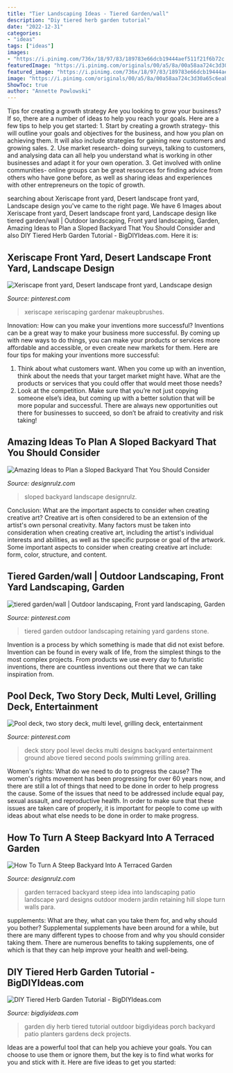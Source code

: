 ```yaml
---
title: "Tier Landscaping Ideas - Tiered Garden/wall"
description: "Diy tiered herb garden tutorial"
date: "2022-12-31"
categories:
- "ideas"
tags: ["ideas"]
images:
- "https://i.pinimg.com/736x/18/97/83/189783e66dcb19444aef511f21f6b72c.jpg"
featuredImage: "https://i.pinimg.com/originals/00/a5/8a/00a58aa724c3d30a65c6eabcd041a746.jpg"
featured_image: "https://i.pinimg.com/736x/18/97/83/189783e66dcb19444aef511f21f6b72c.jpg"
image: "https://i.pinimg.com/originals/00/a5/8a/00a58aa724c3d30a65c6eabcd041a746.jpg"
ShowToc: true
author: "Annette Powlowski"
---
```



Tips for creating a growth strategy
Are you looking to grow your business? If so, there are a number of ideas to help you reach your goals. Here are a few tips to help you get started: 1. Start by creating a growth strategy- this will outline your goals and objectives for the business, and how you plan on achieving them. It will also include strategies for gaining new customers and growing sales. 2. Use market research- doing surveys, talking to customers, and analysing data can all help you understand what is working in other businesses and adapt it for your own operation. 3. Get involved with online communities- online groups can be great resources for finding advice from others who have gone before, as well as sharing ideas and experiences with other entrepreneurs on the topic of growth. 
	

		
searching about Xeriscape front yard, Desert landscape front yard, Landscape design you've came to the right page. We have 6 Images about Xeriscape front yard, Desert landscape front yard, Landscape design like tiered garden/wall | Outdoor landscaping, Front yard landscaping, Garden, Amazing Ideas to Plan a Sloped Backyard That You Should Consider and also DIY Tiered Herb Garden Tutorial - BigDIYIdeas.com. Here it is:
		
    
## Xeriscape Front Yard, Desert Landscape Front Yard, Landscape Design

<img loading=lazy src="https://i.pinimg.com/736x/18/97/83/189783e66dcb19444aef511f21f6b72c.jpg" onerror="this.onerror=null;this.src='https://tse1.mm.bing.net/th?id=OIP.byP_mV8CPDzDll9TrBV5dgHaE8&amp;pid=15.1';" alt="Xeriscape front yard, Desert landscape front yard, Landscape design">

_Source: pinterest.com_

>xeriscape xeriscaping gardenar makeupbrushes. 

	

Innovation: How can you make your inventions more successful?
Inventions can be a great way to make your business more successful. By coming up with new ways to do things, you can make your products or services more affordable and accessible, or even create new markets for them. Here are four tips for making your inventions more successful:
1. Think about what customers want. When you come up with an invention, think about the needs that your target market might have. What are the products or services that you could offer that would meet those needs?
2. Look at the competition. Make sure that you’re not just copying someone else’s idea, but coming up with a better solution that will be more popular and successful. There are always new opportunities out there for businesses to succeed, so don’t be afraid to creativity and risk taking!

    
## Amazing Ideas To Plan A Sloped Backyard That You Should Consider

<img loading=lazy src="https://cdn.designrulz.com/wp-content/uploads/2015/05/sloped-landscape-design-ideas-designrulz-2.jpg" onerror="this.onerror=null;this.src='https://tse2.mm.bing.net/th?id=OIP.gTGeFpT_Prh8bTU13goqMQHaJ6&amp;pid=15.1';" alt="Amazing Ideas to Plan a Sloped Backyard That You Should Consider">

_Source: designrulz.com_

>sloped backyard landscape designrulz. 

	

Conclusion: What are the important aspects to consider when creating creative art?
Creative art is often considered to be an extension of the artist's own personal creativity. Many factors must be taken into consideration when creating creative art, including the artist's individual interests and abilities, as well as the specific purpose or goal of the artwork. Some important aspects to consider when creating creative art include: form, color, structure, and content.

    
## Tiered Garden/wall | Outdoor Landscaping, Front Yard Landscaping, Garden

<img loading=lazy src="https://i.pinimg.com/736x/de/9f/ca/de9fca68ea1701c635b051f0f7f2c71b--tiered-garden-outdoor-projects.jpg" onerror="this.onerror=null;this.src='https://tse3.mm.bing.net/th?id=OIP.ddo6c_lsdn1C5-IPWwWb-QHaEk&amp;pid=15.1';" alt="tiered garden/wall | Outdoor landscaping, Front yard landscaping, Garden">

_Source: pinterest.com_

>tiered garden outdoor landscaping retaining yard gardens stone. 

	

Invention is a process by which something is made that did not exist before. Invention can be found in every walk of life, from the simplest things to the most complex projects. From products we use every day to futuristic inventions, there are countless inventions out there that we can take inspiration from.

    
## Pool Deck, Two Story Deck, Multi Level, Grilling Deck, Entertainment

<img loading=lazy src="https://i.pinimg.com/originals/00/a5/8a/00a58aa724c3d30a65c6eabcd041a746.jpg" onerror="this.onerror=null;this.src='https://tse1.mm.bing.net/th?id=OIP.Bwbi8EEjUI_CMpG3Qab9dwHaFj&amp;pid=15.1';" alt="Pool deck, two story deck, multi level, grilling deck, entertainment">

_Source: pinterest.com_

>deck story pool level decks multi designs backyard entertainment ground above tiered second pools swimming grilling area. 

	

Women's rights: What do we need to do to progress the cause?
The women's rights movement has been progressing for over 60 years now, and there are still a lot of things that need to be done in order to help progress the cause. Some of the issues that need to be addressed include equal pay, sexual assault, and reproductive health. In order to make sure that these issues are taken care of properly, it is important for people to come up with ideas about what else needs to be done in order to make progress.

    
## How To Turn A Steep Backyard Into A Terraced Garden

<img loading=lazy src="http://cdn.designrulz.com/wp-content/uploads/2014/09/terraced-garden-designrulz-idea-16.jpg" onerror="this.onerror=null;this.src='https://tse4.mm.bing.net/th?id=OIP.QdvZh9n5-Box1yB5LVdC8gHaKB&amp;pid=15.1';" alt="How To Turn A Steep Backyard Into A Terraced Garden">

_Source: designrulz.com_

>garden terraced backyard steep idea into landscaping patio landscape yard designs outdoor modern jardin retaining hill slope turn walls para. 

	

supplements: What are they, what can you take them for, and why should you bother?
Supplemental supplements have been around for a while, but there are many different types to choose from and why you should consider taking them. There are numerous benefits to taking supplements, one of which is that they can help improve your health and well-being.

    
## DIY Tiered Herb Garden Tutorial - BigDIYIdeas.com

<img loading=lazy src="http://www.bigdiyideas.com/wp-content/uploads/2016/04/DIY-Tiered-Herb-Garden-Tutorial.jpg" onerror="this.onerror=null;this.src='https://tse3.mm.bing.net/th?id=OIP.0x-1LX5U3CV_0E8Xji_qhgHaLW&amp;pid=15.1';" alt="DIY Tiered Herb Garden Tutorial - BigDIYIdeas.com">

_Source: bigdiyideas.com_

>garden diy herb tiered tutorial outdoor bigdiyideas porch backyard patio planters gardens deck projects. 

	

Ideas are a powerful tool that can help you achieve your goals. You can choose to use them or ignore them, but the key is to find what works for you and stick with it. Here are five ideas to get you started: 

